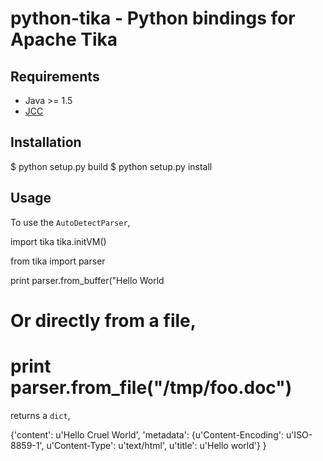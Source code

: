 # python-tika - Python bindings for Apache Tika

## Requirements

* Java >= 1.5
* [JCC](http://lucene.apache.org/pylucene/jcc/index.html)

## Installation
   $ python setup.py build
   $ python setup.py install

## Usage

To use the `AutoDetectParser`,

   import tika
   tika.initVM()

   from tika import parser
   
   print parser.from_buffer("<html><body>Hello World</body></html>
   # Or directly from a file, 
   # print parser.from_file("/tmp/foo.doc")
   
returns a `dict`,

   {'content': u'Hello Cruel World',
    'metadata': {u'Content-Encoding': u'ISO-8859-1',
                   u'Content-Type': u'text/html',
                   u'title': u'Hello world'}
   }

  
   
   
   
   

